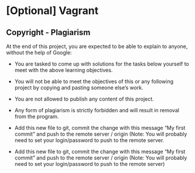 # [Optional] Vagrant

## Copyright - Plagiarism

At the end of this project, you are expected to be able to explain to anyone, without the help of Google:


* You are tasked to come up with solutions for the tasks below yourself to meet with the above learning objectives.

* You will not be able to meet the objectives of this or any following project by copying and pasting someone else’s work.

* You are not allowed to publish any content of this project.

* Any form of plagiarism is strictly forbidden and will result in removal from the program.

* Add this new file to git, commit the change with this message “My first commit” and push to the remote server / origin (Note: You will probably need to set your login/password to push to the remote server.

* Add this new file to git, commit the change with this message “My first commit” and push to the remote server / origin (Note: You will probably need to set your login/password to push to the remote server)


